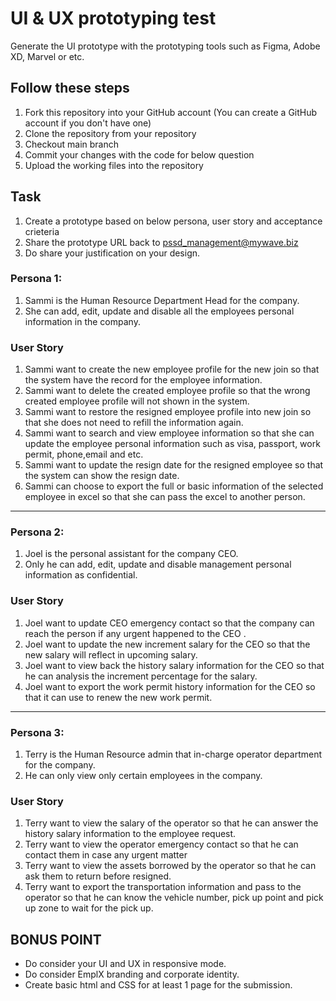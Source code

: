 # UI & UX prototyping test

Generate the UI prototype with the prototyping tools such as Figma, Adobe XD, Marvel or etc.

## Follow these steps
1. Fork this repository into your GitHub account (You can create a GitHub account if you don't have one)
2. Clone the repository from your repository
3. Checkout main branch
4. Commit your changes with the code for below question
5. Upload the working files into the repository

## Task
1. Create a prototype based on below persona, user story and acceptance crieteria
2. Share the prototype URL back to pssd_management@mywave.biz
3. Do share your justification on your design.   

### Persona 1: 
1. Sammi is the Human Resource Department Head for the company. 
2. She can add, edit, update and disable all the employees personal information in the company.

### User Story 
1. Sammi want to create the new employee profile for the new join so that the system have the record for the employee information.
2. Sammi want to delete the created employee profile so that the wrong created employee profile will not shown in the system.
3. Sammi want to restore the resigned employee profile into new join so that she does not need to refill the information again.
4. Sammi want to search and view employee information so that she can update the employee personal information such as visa, passport, work permit, phone,email and etc.
5. Sammi want to update the resign date for the resigned employee so that the system can show the resign date.
6. Sammi can choose to export the full or basic information of the selected employee in excel so that she can pass the excel to another person.
---

###  Persona 2:
 1. Joel is the personal assistant for the company CEO.
 2. Only he can add, edit, update and disable management personal information as confidential. 

### User Story 
1. Joel want to update CEO emergency contact so that the company can reach the person if any urgent happened to the CEO .  
2. Joel want to update the new increment salary for the CEO so that the new salary will reflect in upcoming salary.
3. Joel want to view back the history salary information for the CEO so that he can analysis the increment percentage for the salary.
4. Joel want to export the work permit history information for the CEO so that it can use to renew the new work permit.


---

### Persona 3: 
1. Terry is the Human Resource admin that in-charge operator department for the company.
2. He can only view only certain employees in the company.


### User Story 
1. Terry want to view the salary of the operator so that he can answer the history salary information to the employee request. 
2. Terry want to view the operator emergency contact so that he can contact them in case any urgent matter
3. Terry want to view the assets borrowed by the operator so that he can ask them to return before resigned.
4. Terry want to export the transportation information and pass to the operator so that he can know the vehicle number, pick up point and pick up zone to wait for the pick up.

<!-- ### Persona 4: 
1. Terry is the Human Resource admin for the company.
2. He can only view the salary information for the employee. 

### Persona 5: 
1. Sean is the supervisor for the company.
2. He can only view only his subordinates personal information  in the company.

### Persona 6: 
1. Henry is the employee for the company.
2. He can only view only his own personal information. -->

## BONUS POINT
- Do consider your UI and UX in responsive mode.
- Do consider EmplX branding and corporate identity. 
- Create basic html and CSS for at least 1 page for the submission.

